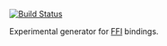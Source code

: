 [![Build Status](https://travis-ci.org/dart-lang/ffigen.svg?branch=master)](https://travis-ci.org/dart-lang/ffigen)

Experimental generator for [FFI](https://dart.dev/guides/libraries/c-interop)
bindings.

